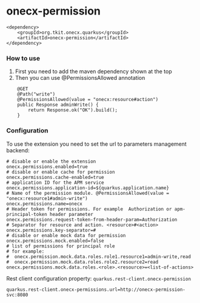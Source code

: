 # onecx-permission

```
<dependency>
    <groupId>org.tkit.onecx.quarkus</groupId>
    <artifactId>onecx-permission</artifactId>
</dependency>
```

### How to use

1. First you need to add the maven dependency shown at the top
2. Then you can use @PermissionsAllowed annotation

```
    @GET
    @Path("write")
    @PermissionsAllowed(value = "onecx:resource#action")
    public Response adminWrite() {
        return Response.ok("OK").build();
    }
```

### Configuration

To use the extension you need to set the url to parameters management backend:

```properties
# disable or enable the extension  
onecx.permissions.enabled=true
# disable or enable cache for permission
onecx.permissions.cache-enabled=true
# application ID for the APM service 
onecx.permissions.application-id=${quarkus.application.name}
# Name of the permission module. @PermissionsAllowed(value = "onecx:resource1#admin-write")
onecx.permissions.name=onecx
# Header token for permissions. For example  Authorization or apm-principal-token header parameter
onecx.permissions.request-token-from-header-param=Authorization
# Separator for resource and action. <resource>#<action>
onecx.permissions.key-separator=#
# disable or enable mock data for permission
onecx.permissions.mock.enabled=false
# list of permissions for principal role
# for example: 
#  onecx.permission.mock.data.roles.role1.resource1=admin-write,read
#  onecx.permission.mock.data.roles.role2.resource2=read 
onecx.permissions.mock.data.roles.<role>.<resource>=<list-of-actions>
```



Rest client configuration property: `quarkus.rest-client.onecx-permission`

```properties
quarkus.rest-client.onecx-permissions.url=http://onecx-permission-svc:8080
```



